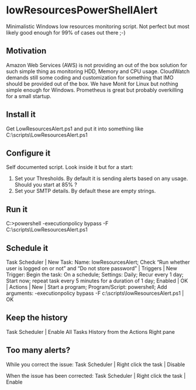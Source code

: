 # lowResourcesPowerShellAlert
Minimalistic Windows low resources monitoring script. Not perfect but most likely good enough for 99% of cases out there ;-)

## Motivation
Amazon Web Services (AWS) is not providing an out of the box solution for such simple thing as monitoring HDD, Memory and CPU usage. CloudWatch demands still some coding and customization for something that IMO should be provided out of the box. We have Monit for Linux but nothing simple enough for Windows. Prometheus is great but probably overkilling for a small startup.

## Install it
Get LowResourcesAlert.ps1 and put it into something like C:\scripts\LowResourcesAlert.ps1

## Configure it
Self documented script. Look inside it but for a start:
1. Set your Thresholds. By default it is sending alerts based on any usage. Should you start at 85% ?
2. Set your SMTP details. By default these are empty strings.

## Run it
C:\>powershell -executionpolicy bypass -F C:\scripts\LowResourcesAlert.ps1

## Schedule it
Task Scheduler | New Task: Name: lowResourcesAlert; Check “Run whether user is logged on or not” and “Do not store password” | Triggers | New Trigger: Begin the task: On a schedule; Settings: Daily; Recur every 1 day; Start now; repeat task every 5 minutes for a duration of 1 day; Enabled | OK | Actions | New | Start a program; Program/Script: powershell; Add arguments: -executionpolicy bypass -F c:\scripts\lowResourcesAlert.ps1 | OK

## Keep the history
Task Scheduler | Enable All Tasks History from the Actions Right pane 

## Too many alerts?
While you correct the issue: Task Scheduler | Right click the task | Disable

When the issue has been corrected: Task Scheduler | Right click the task | Enable 
